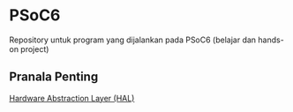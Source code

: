 # PSoC6
 Repository untuk program yang dijalankan pada PSoC6 (belajar dan hands-on project)

## Pranala Penting

[Hardware Abstraction Layer (HAL)](https://infineon.github.io/psoc6hal/html/index.html)

